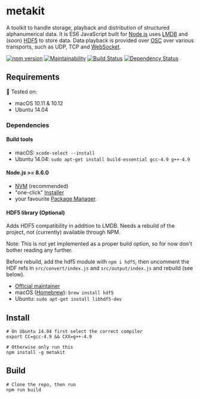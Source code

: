 # metakit

A toolkit to handle storage, playback and distribution of structured alphanumerical data. It is ES6 JavaScript built for [Node.js](https://nodejs.org) uses [LMDB](https://en.wikipedia.org/wiki/Lightning_Memory-Mapped_Database) and (soon) [HDF5](https://support.hdfgroup.org/HDF5/) to store data. Data playback is provided over [OSC](http://opensoundcontrol.org/osc) over various transports, such as UDP, TCP and [WebSocket](https://en.wikipedia.org/wiki/WebSocket).

[![npm version](https://badge.fury.io/js/metakit.svg)](https://badge.fury.io/js/metakit)
[![Maintainability](https://api.codeclimate.com/v1/badges/7f4dbdb7d4dc17aa9dcb/maintainability)](https://codeclimate.com/github/PieceMeta/node-metakit/maintainability)
[![Build Status](https://travis-ci.org/PieceMeta/node-metakit.svg?branch=master)](https://travis-ci.org/PieceMeta/node-metakit)
[![Dependency Status](https://gemnasium.com/badges/github.com/PieceMeta/node-metakit.svg)](https://gemnasium.com/github.com/PieceMeta/node-metakit)

## Requirements

:rocket: Tested on:
* macOS 10.11 & 10.12
* Ubuntu 14.04

### Dependencies

#### Build tools
  - macOS: ``xcode-select --install``
  - Ubuntu 14.04: ``sudo apt-get install build-essential gcc-4.9 g++-4.9``
  
#### Node.js >= 8.6.0
  - [NVM](https://github.com/creationix/nvm#installation) (recommended)
  - "one-click" [Installer](https://nodejs.org/en/download/current/)
  - your favourite
  [Package Manager](https://nodejs.org/en/download/package-manager/).

#### HDF5 library (Optional)

Adds HDF5 compatibility in addition to LMDB. Needs a rebuild of the project, not (currently) available through NPM.

Note: This is not yet implemented as a proper build option, so for now don't bother reading any further.

Before rebuild, add the hdf5 module with ``npm i hdf5``, then uncomment the HDF refs in ``src/convert/index.js`` and ``src/output/index.js`` and rebuild (see below).

  - [Official maintainer](https://www.hdfgroup.org/downloads/hdf5/)
  - macOS ([Homebrew](https://docs.brew.sh/Installation.html)):
  ``brew install hdf5``
  - Ubuntu: ``sudo apt-get install libhdf5-dev``

## Install

```shell
# On Ubuntu 14.04 first select the correct compiler
export CC=gcc-4.9 && CXX=g++-4.9

# Otherwise only run this
npm install -g metakit
```

## Build

```shell
# Clone the repo, then run
npm run build
```
